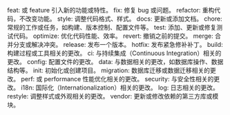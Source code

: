 feat:  或 feature 引入新的功能或特性。
fix: 修复 bug 或问题。
refactor: 重构代码，不改变功能。
style: 调整代码格式、样式。
docs: 更新或添加文档。
chore: 常规的工作或任务，如构建、版本控制、配置文件等。
test: 添加、更新或修复测试代码。
optimize: 优化代码性能、效率。
revert: 撤销之前的提交。
merge: 合并分支或解决冲突。
release: 发布一个版本。
hotfix: 发布紧急修补补丁。
build: 构建过程或工具相关的更改。
ci: 与持续集成（Continuous Integration）相关的更改。
config: 配置文件的更改。
data: 与数据相关的更改，如数据库操作、数据结构等。
init: 初始化或创建项目。
migration: 数据库迁移或数据迁移相关的更改。
perf:  或 performance 性能优化相关的更改。
security: 与安全性相关的更改。
i18n: 国际化（Internationalization）相关的更改。
log: 日志相关的更改。
restyle: 调整样式或外观相关的更改。
vendor: 更新或修改依赖的第三方库或模块。
